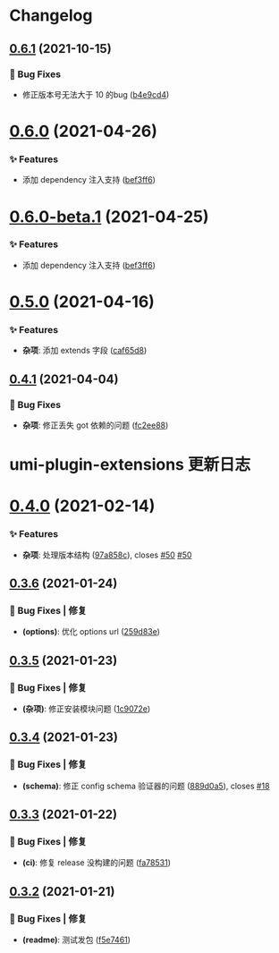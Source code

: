 # Changelog

## [0.6.1](https://github.com/arvinxx/umi-plugin-extensions/compare/v0.6.0...v0.6.1) (2021-10-15)


### 🐛 Bug Fixes

* 修正版本号无法大于 10 的bug ([b4e9cd4](https://github.com/arvinxx/umi-plugin-extensions/commit/b4e9cd4))

# [0.6.0](https://github.com/arvinxx/umi-plugin-extensions/compare/v0.5.0...v0.6.0) (2021-04-26)


### ✨ Features

* 添加 dependency 注入支持 ([bef3ff6](https://github.com/arvinxx/umi-plugin-extensions/commit/bef3ff6))

# [0.6.0-beta.1](https://github.com/arvinxx/umi-plugin-extensions/compare/v0.5.0...v0.6.0-beta.1) (2021-04-25)


### ✨ Features

* 添加 dependency 注入支持 ([bef3ff6](https://github.com/arvinxx/umi-plugin-extensions/commit/bef3ff6))

# [0.5.0](https://github.com/arvinxx/umi-plugin-extensions/compare/v0.4.1...v0.5.0) (2021-04-16)


### ✨ Features

* **杂项**: 添加 extends 字段 ([caf65d8](https://github.com/arvinxx/umi-plugin-extensions/commit/caf65d8))

## [0.4.1](https://github.com/arvinxx/umi-plugin-extensions/compare/v0.4.0...v0.4.1) (2021-04-04)


### 🐛 Bug Fixes

* **杂项**: 修正丢失 got 依赖的问题 ([fc2ee88](https://github.com/arvinxx/umi-plugin-extensions/commit/fc2ee88))

# umi-plugin-extensions 更新日志

# [0.4.0](https://github.com/arvinxx/umi-plugin-extensions/compare/v0.3.6...v0.4.0) (2021-02-14)


### ✨ Features

* **杂项**: 处理版本结构 ([97a858c](https://github.com/arvinxx/umi-plugin-extensions/commit/97a858c)), closes [#50](https://github.com/arvinxx/umi-plugin-extensions/issues/50) [#50](https://github.com/arvinxx/umi-plugin-extensions/issues/50)

## [0.3.6](https://github.com/arvinxx/umi-plugin-extensions/compare/v0.3.5...v0.3.6) (2021-01-24)


### 🐛 Bug Fixes | 修复

* **(options)**: 优化 options url ([259d83e](https://github.com/arvinxx/umi-plugin-extensions/commit/259d83e))

## [0.3.5](https://github.com/arvinxx/umi-plugin-extensions/compare/v0.3.4...v0.3.5) (2021-01-23)


### 🐛 Bug Fixes | 修复

* **(杂项)**: 修正安装模块问题 ([1c9072e](https://github.com/arvinxx/umi-plugin-extensions/commit/1c9072e))

## [0.3.4](https://github.com/arvinxx/umi-plugin-extensions/compare/v0.3.3...v0.3.4) (2021-01-23)


### 🐛 Bug Fixes | 修复

* **(schema)**: 修正 config schema 验证器的问题 ([889d0a5](https://github.com/arvinxx/umi-plugin-extensions/commit/889d0a5)), closes [#18](https://github.com/arvinxx/umi-plugin-extensions/issues/18)

## [0.3.3](https://github.com/arvinxx/umi-plugin-extensions/compare/v0.3.2...v0.3.3) (2021-01-22)


### 🐛 Bug Fixes | 修复

* **(ci)**: 修复 release 没构建的问题 ([fa78531](https://github.com/arvinxx/umi-plugin-extensions/commit/fa78531))

## [0.3.2](https://github.com/arvinxx/umi-plugin-extensions/compare/v0.3.1...v0.3.2) (2021-01-21)

### 🐛 Bug Fixes | 修复

- **(readme)**: 测试发包 ([f5e7461](https://github.com/arvinxx/umi-plugin-extensions/commit/f5e7461))
